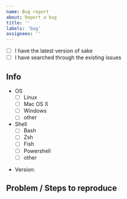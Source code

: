 ```yaml
---
name: Bug report
about: Report a bug
title: ''
labels: 'bug'
assignees: ''
---
```


- [ ] I have the latest version of sake
- [ ] I have searched through the existing issues

## Info

- OS
  - [ ] Linux
  - [ ] Mac OS X
  - [ ] Windows
  - [ ] other

- Shell
  - [ ] Bash
  - [ ] Zsh
  - [ ] Fish
  - [ ] Powershell
  - [ ] other

<!-- run `sake --version` -->
- Version:

## Problem / Steps to reproduce

<!-- Provide server and task definitions -->

<!-- How do you invoke the `sake` CLI -->
